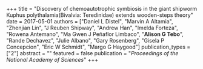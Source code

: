 +++
title = "Discovery of chemoautotrophic symbiosis in the giant shipworm Kuphus polythalamia(Bivalvia: Teredinidae) extends wooden-steps theory"
date = 2017-05-01
authors = ["Daniel L Distel", "Marvin A Altamia", "Zhenjian Lin", "J Reuben Shipway", "Andrew Han", "Imelda Forteza", "Rowena Antemano", "Ma Gwen J Peñaflor Limbaco", "**Alison G Tebo**", "Rande Dechavez", "Julie Albano", "Gary Rosenberg", "Gisela P Concepcion", "Eric W Schmidt", "Margo G Haygood"]
publication_types = ["2"]
abstract = ""
featured = false
publication = "*Proceedings of the National Academy of Sciences*"
+++

